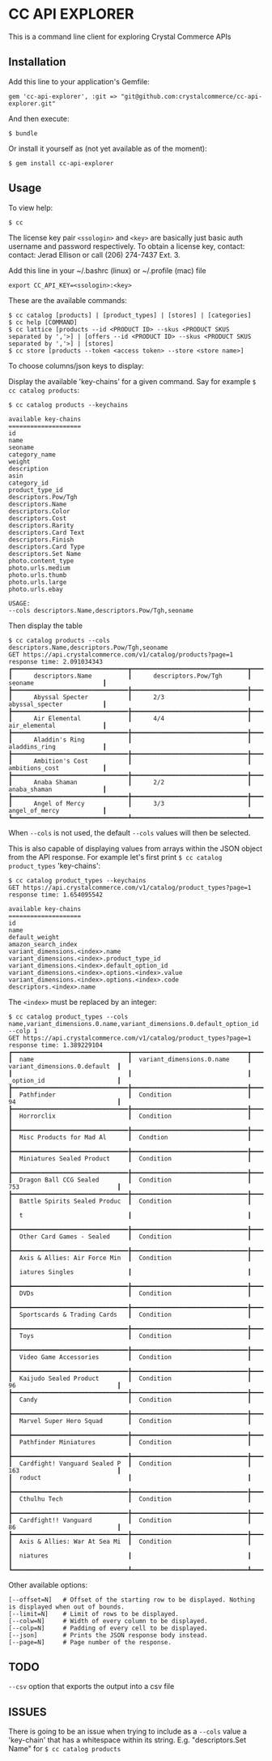 # CC API EXPLORER

This is a command line client for exploring Crystal Commerce APIs

## Installation

Add this line to your application's Gemfile:

    gem 'cc-api-explorer', :git => "git@github.com:crystalcommerce/cc-api-explorer.git"

And then execute:

    $ bundle

Or install it yourself as (not yet available as of the moment):

    $ gem install cc-api-explorer

## Usage

To view help:

    $ cc

The license key pair `<ssologin>` and `<key>` are basically just basic auth username and password respectively.
To obtain a license key, contact: contact: Jerad Ellison or call (206) 274-7437 Ext. 3.

Add this line in your ~/.bashrc (linux) or ~/.profile (mac) file

    export CC_API_KEY=<ssologin>:<key>

These are the available commands:

    $ cc catalog [products] | [product_types] | [stores] | [categories]
    $ cc help [COMMAND]
    $ cc lattice [products --id <PRODUCT ID> --skus <PRODUCT SKUS separated by ','>] | [offers --id <PRODUCT ID> --skus <PRODUCT SKUS separated by ','>] | [stores]
    $ cc store [products --token <access token> --store <store name>]

To choose columns/json keys to display:

  Display the available 'key-chains' for a given command. Say for example `$ cc catalog products`:

    $ cc catalog products --keychains

    available key-chains
    ====================
    id
    name
    seoname
    category_name
    weight
    description
    asin
    category_id
    product_type_id
    descriptors.Pow/Tgh
    descriptors.Name
    descriptors.Color
    descriptors.Cost
    descriptors.Rarity
    descriptors.Card Text
    descriptors.Finish
    descriptors.Card Type
    descriptors.Set Name
    photo.content_type
    photo.urls.medium
    photo.urls.thumb
    photo.urls.large
    photo.urls.ebay

    USAGE:
    --cols descriptors.Name,descriptors.Pow/Tgh,seoname 

  Then display the table

    $ cc catalog products --cols descriptors.Name,descriptors.Pow/Tgh,seoname
    GET https://api.crystalcommerce.com/v1/catalog/products?page=1 
    response time: 2.091034343
    ┏━━━━━━━━━━━━━━━━━━━━━━━━━━━━━━━━┳━━━━━━━━━━━━━━━━━━━━━━━━━━━━━━━━┳━━━━━━━━━━━━━━━━━━━━━━━━━━━━━━━━┓
    ┃      descriptors.Name          ┃      descriptors.Pow/Tgh       ┃      seoname                   ┃ 
    ┣━━━━━━━━━━━━━━━━━━━━━━━━━━━━━━━━╊━━━━━━━━━━━━━━━━━━━━━━━━━━━━━━━━╊━━━━━━━━━━━━━━━━━━━━━━━━━━━━━━━━┫
    ┃      Abyssal Specter           ┃      2/3                       ┃      abyssal_specter           ┃ 
    ┣━━━━━━━━━━━━━━━━━━━━━━━━━━━━━━━━╊━━━━━━━━━━━━━━━━━━━━━━━━━━━━━━━━╊━━━━━━━━━━━━━━━━━━━━━━━━━━━━━━━━┫
    ┃      Air Elemental             ┃      4/4                       ┃      air_elemental             ┃ 
    ┣━━━━━━━━━━━━━━━━━━━━━━━━━━━━━━━━╊━━━━━━━━━━━━━━━━━━━━━━━━━━━━━━━━╊━━━━━━━━━━━━━━━━━━━━━━━━━━━━━━━━┫
    ┃      Aladdin's Ring            ┃                                ┃      aladdins_ring             ┃ 
    ┣━━━━━━━━━━━━━━━━━━━━━━━━━━━━━━━━╊━━━━━━━━━━━━━━━━━━━━━━━━━━━━━━━━╊━━━━━━━━━━━━━━━━━━━━━━━━━━━━━━━━┫
    ┃      Ambition's Cost           ┃                                ┃      ambitions_cost            ┃ 
    ┣━━━━━━━━━━━━━━━━━━━━━━━━━━━━━━━━╊━━━━━━━━━━━━━━━━━━━━━━━━━━━━━━━━╊━━━━━━━━━━━━━━━━━━━━━━━━━━━━━━━━┫
    ┃      Anaba Shaman              ┃      2/2                       ┃      anaba_shaman              ┃ 
    ┣━━━━━━━━━━━━━━━━━━━━━━━━━━━━━━━━╊━━━━━━━━━━━━━━━━━━━━━━━━━━━━━━━━╊━━━━━━━━━━━━━━━━━━━━━━━━━━━━━━━━┫
    ┃      Angel of Mercy            ┃      3/3                       ┃      angel_of_mercy            ┃ 
    ┗━━━━━━━━━━━━━━━━━━━━━━━━━━━━━━━━┻━━━━━━━━━━━━━━━━━━━━━━━━━━━━━━━━┻━━━━━━━━━━━━━━━━━━━━━━━━━━━━━━━━┛

  When `--cols` is not used, the default `--cols` values will then be selected.

  This is also capable of displaying values from arrays within the JSON object from the API response. For example let's first print `$ cc catalog product_types` 'key-chains':

    $ cc catalog product_types --keychains
    GET https://api.crystalcommerce.com/v1/catalog/product_types?page=1 
    response time: 1.654095542

    available key-chains
    ====================
    id
    name
    default_weight
    amazon_search_index
    variant_dimensions.<index>.name
    variant_dimensions.<index>.product_type_id
    variant_dimensions.<index>.default_option_id
    variant_dimensions.<index>.options.<index>.value
    variant_dimensions.<index>.options.<index>.code
    descriptors.<index>.name

  The `<index>` must be replaced by an integer:

    $ cc catalog product_types --cols name,variant_dimensions.0.name,variant_dimensions.0.default_option_id --colp 1
    GET https://api.crystalcommerce.com/v1/catalog/product_types?page=1 
    response time: 1.389229104
    ┏━━━━━━━━━━━━━━━━━━━━━━━━━━━━━━━━┳━━━━━━━━━━━━━━━━━━━━━━━━━━━━━━━━┳━━━━━━━━━━━━━━━━━━━━━━━━━━━━━━━━┓
    ┃  name                          ┃  variant_dimensions.0.name     ┃  variant_dimensions.0.default  ┃ 
    ┃                                ┃                                ┃  _option_id                    ┃ 
    ┣━━━━━━━━━━━━━━━━━━━━━━━━━━━━━━━━╊━━━━━━━━━━━━━━━━━━━━━━━━━━━━━━━━╊━━━━━━━━━━━━━━━━━━━━━━━━━━━━━━━━┫
    ┃  Pathfinder                    ┃  Condition                     ┃  94                            ┃ 
    ┣━━━━━━━━━━━━━━━━━━━━━━━━━━━━━━━━╊━━━━━━━━━━━━━━━━━━━━━━━━━━━━━━━━╊━━━━━━━━━━━━━━━━━━━━━━━━━━━━━━━━┫
    ┃  Horrorclix                    ┃  Condition                     ┃                                ┃ 
    ┣━━━━━━━━━━━━━━━━━━━━━━━━━━━━━━━━╊━━━━━━━━━━━━━━━━━━━━━━━━━━━━━━━━╊━━━━━━━━━━━━━━━━━━━━━━━━━━━━━━━━┫
    ┃  Misc Products for Mad Al      ┃  Condtion                      ┃                                ┃ 
    ┣━━━━━━━━━━━━━━━━━━━━━━━━━━━━━━━━╊━━━━━━━━━━━━━━━━━━━━━━━━━━━━━━━━╊━━━━━━━━━━━━━━━━━━━━━━━━━━━━━━━━┫
    ┃  Miniatures Sealed Product     ┃  Condition                     ┃                                ┃ 
    ┣━━━━━━━━━━━━━━━━━━━━━━━━━━━━━━━━╊━━━━━━━━━━━━━━━━━━━━━━━━━━━━━━━━╊━━━━━━━━━━━━━━━━━━━━━━━━━━━━━━━━┫
    ┃  Dragon Ball CCG Sealed        ┃  Condition                     ┃  753                           ┃ 
    ┣━━━━━━━━━━━━━━━━━━━━━━━━━━━━━━━━╊━━━━━━━━━━━━━━━━━━━━━━━━━━━━━━━━╊━━━━━━━━━━━━━━━━━━━━━━━━━━━━━━━━┫
    ┃  Battle Spirits Sealed Produc  ┃  Condition                     ┃                                ┃ 
    ┃  t                             ┃                                ┃                                ┃ 
    ┣━━━━━━━━━━━━━━━━━━━━━━━━━━━━━━━━╊━━━━━━━━━━━━━━━━━━━━━━━━━━━━━━━━╊━━━━━━━━━━━━━━━━━━━━━━━━━━━━━━━━┫
    ┃  Other Card Games - Sealed     ┃  Condition                     ┃                                ┃ 
    ┣━━━━━━━━━━━━━━━━━━━━━━━━━━━━━━━━╊━━━━━━━━━━━━━━━━━━━━━━━━━━━━━━━━╊━━━━━━━━━━━━━━━━━━━━━━━━━━━━━━━━┫
    ┃  Axis & Allies: Air Force Min  ┃  Condition                     ┃                                ┃ 
    ┃  iatures Singles               ┃                                ┃                                ┃ 
    ┣━━━━━━━━━━━━━━━━━━━━━━━━━━━━━━━━╊━━━━━━━━━━━━━━━━━━━━━━━━━━━━━━━━╊━━━━━━━━━━━━━━━━━━━━━━━━━━━━━━━━┫
    ┃  DVDs                          ┃  Condition                     ┃                                ┃ 
    ┣━━━━━━━━━━━━━━━━━━━━━━━━━━━━━━━━╊━━━━━━━━━━━━━━━━━━━━━━━━━━━━━━━━╊━━━━━━━━━━━━━━━━━━━━━━━━━━━━━━━━┫
    ┃  Sportscards & Trading Cards   ┃  Condition                     ┃                                ┃ 
    ┣━━━━━━━━━━━━━━━━━━━━━━━━━━━━━━━━╊━━━━━━━━━━━━━━━━━━━━━━━━━━━━━━━━╊━━━━━━━━━━━━━━━━━━━━━━━━━━━━━━━━┫
    ┃  Toys                          ┃  Condition                     ┃                                ┃ 
    ┣━━━━━━━━━━━━━━━━━━━━━━━━━━━━━━━━╊━━━━━━━━━━━━━━━━━━━━━━━━━━━━━━━━╊━━━━━━━━━━━━━━━━━━━━━━━━━━━━━━━━┫
    ┃  Video Game Accessories        ┃  Condition                     ┃                                ┃ 
    ┣━━━━━━━━━━━━━━━━━━━━━━━━━━━━━━━━╊━━━━━━━━━━━━━━━━━━━━━━━━━━━━━━━━╊━━━━━━━━━━━━━━━━━━━━━━━━━━━━━━━━┫
    ┃  Kaijudo Sealed Product        ┃  Condition                     ┃  96                            ┃ 
    ┣━━━━━━━━━━━━━━━━━━━━━━━━━━━━━━━━╊━━━━━━━━━━━━━━━━━━━━━━━━━━━━━━━━╊━━━━━━━━━━━━━━━━━━━━━━━━━━━━━━━━┫
    ┃  Candy                         ┃  Condition                     ┃                                ┃ 
    ┣━━━━━━━━━━━━━━━━━━━━━━━━━━━━━━━━╊━━━━━━━━━━━━━━━━━━━━━━━━━━━━━━━━╊━━━━━━━━━━━━━━━━━━━━━━━━━━━━━━━━┫
    ┃  Marvel Super Hero Squad       ┃  Condition                     ┃                                ┃ 
    ┣━━━━━━━━━━━━━━━━━━━━━━━━━━━━━━━━╊━━━━━━━━━━━━━━━━━━━━━━━━━━━━━━━━╊━━━━━━━━━━━━━━━━━━━━━━━━━━━━━━━━┫
    ┃  Pathfinder Miniatures         ┃  Condition                     ┃                                ┃ 
    ┣━━━━━━━━━━━━━━━━━━━━━━━━━━━━━━━━╊━━━━━━━━━━━━━━━━━━━━━━━━━━━━━━━━╊━━━━━━━━━━━━━━━━━━━━━━━━━━━━━━━━┫
    ┃  Cardfight! Vanguard Sealed P  ┃  Condition                     ┃  163                           ┃ 
    ┃  roduct                        ┃                                ┃                                ┃ 
    ┣━━━━━━━━━━━━━━━━━━━━━━━━━━━━━━━━╊━━━━━━━━━━━━━━━━━━━━━━━━━━━━━━━━╊━━━━━━━━━━━━━━━━━━━━━━━━━━━━━━━━┫
    ┃  Cthulhu Tech                  ┃  Condition                     ┃                                ┃ 
    ┣━━━━━━━━━━━━━━━━━━━━━━━━━━━━━━━━╊━━━━━━━━━━━━━━━━━━━━━━━━━━━━━━━━╊━━━━━━━━━━━━━━━━━━━━━━━━━━━━━━━━┫
    ┃  Cardfight!! Vanguard          ┃  Condition                     ┃  86                            ┃ 
    ┣━━━━━━━━━━━━━━━━━━━━━━━━━━━━━━━━╊━━━━━━━━━━━━━━━━━━━━━━━━━━━━━━━━╊━━━━━━━━━━━━━━━━━━━━━━━━━━━━━━━━┫
    ┃  Axis & Allies: War At Sea Mi  ┃  Condition                     ┃                                ┃ 
    ┃  niatures                      ┃                                ┃                                ┃ 
    ┗━━━━━━━━━━━━━━━━━━━━━━━━━━━━━━━━┻━━━━━━━━━━━━━━━━━━━━━━━━━━━━━━━━┻━━━━━━━━━━━━━━━━━━━━━━━━━━━━━━━━┛

Other available options:

    [--offset=N]   # Offset of the starting row to be displayed. Nothing is displayed when out of bounds.
    [--limit=N]    # Limit of rows to be displayed.
    [--colw=N]     # Width of every column to be displayed.
    [--colp=N]     # Padding of every cell to be displayed.
    [--json]       # Prints the JSON response body instead.
    [--page=N]     # Page number of the response.

## TODO

`--csv` option that exports the output into a csv file

## ISSUES

There is going to be an issue when trying to include as a `--cols` value a 'key-chain' that has a whitespace within its string. E.g. "descriptors.Set Name" for `$ cc catalog products`
